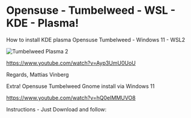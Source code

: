 # Opensuse - Tumbelweed - WSL - KDE - Plasma!

How to install KDE plasma Opensuse Tumbelweed - Windows 11 - WSL2

![Tumbelweed Plasma 2](https://github.com/vinberg88/opensuse/assets/94398623/280f0f6f-6083-4a28-bb6a-5b56b11d80dd)

https://www.youtube.com/watch?v=Ayp3UmU0UoU

Regards,
Mattias Vinberg

Extra! Opensuse Tumbelweed Gnome install via Windows 11

https://www.youtube.com/watch?v=hQ0eIMMUVO8

Instructions - Just Download and follow: 
